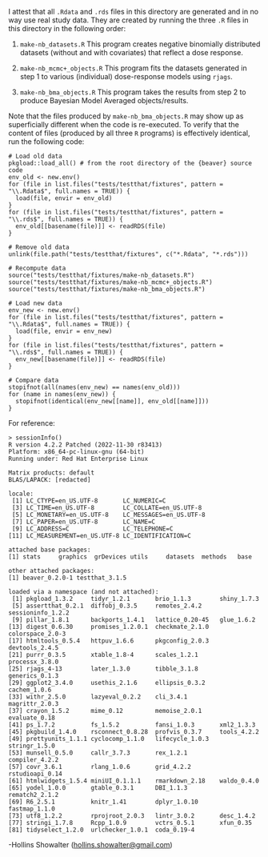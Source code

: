I attest that all `.Rdata` and `.rds` files in this directory are generated and in no way use real study data. They are created by running the three `.R` files in this directory in the following order:

1. `make-nb_datasets.R`
This program creates negative binomially distributed datasets (without and with covariates) that reflect a dose response.

2. `make-nb_mcmc+_objects.R`
This program fits the datasets generated in step 1 to various (individual) dose-response models using `rjags`.

3. `make-nb_bma_objects.R`
This program takes the results from step 2 to produce Bayesian Model Averaged objects/results.

Note that the files produced by `make-nb_bma_objects.R` may show up as superficially different when the code is re-executed. To verify that the content of files (produced by all three `R` programs) is effectively identical, run the following code:
```
# Load old data
pkgload::load_all() # from the root directory of the {beaver} source code
env_old <- new.env()
for (file in list.files("tests/testthat/fixtures", pattern = "\\.Rdata$", full.names = TRUE)) {
  load(file, envir = env_old)
}
for (file in list.files("tests/testthat/fixtures", pattern = "\\.rds$", full.names = TRUE)) {
  env_old[[basename(file)]] <- readRDS(file)
}

# Remove old data
unlink(file.path("tests/testthat/fixtures", c("*.Rdata", "*.rds")))

# Recompute data
source("tests/testthat/fixtures/make-nb_datasets.R")
source("tests/testthat/fixtures/make-nb_mcmc+_objects.R")
source("tests/testthat/fixtures/make-nb_bma_objects.R")

# Load new data
env_new <- new.env()
for (file in list.files("tests/testthat/fixtures", pattern = "\\.Rdata$", full.names = TRUE)) {
  load(file, envir = env_new)
}
for (file in list.files("tests/testthat/fixtures", pattern = "\\.rds$", full.names = TRUE)) {
  env_new[[basename(file)]] <- readRDS(file)
}

# Compare data
stopifnot(all(names(env_new) == names(env_old)))
for (name in names(env_new)) {
  stopifnot(identical(env_new[[name]], env_old[[name]]))
}
```

For reference:
```
> sessionInfo()
R version 4.2.2 Patched (2022-11-30 r83413)
Platform: x86_64-pc-linux-gnu (64-bit)
Running under: Red Hat Enterprise Linux

Matrix products: default
BLAS/LAPACK: [redacted]

locale:
 [1] LC_CTYPE=en_US.UTF-8       LC_NUMERIC=C              
 [3] LC_TIME=en_US.UTF-8        LC_COLLATE=en_US.UTF-8    
 [5] LC_MONETARY=en_US.UTF-8    LC_MESSAGES=en_US.UTF-8   
 [7] LC_PAPER=en_US.UTF-8       LC_NAME=C                 
 [9] LC_ADDRESS=C               LC_TELEPHONE=C            
[11] LC_MEASUREMENT=en_US.UTF-8 LC_IDENTIFICATION=C       

attached base packages:
[1] stats     graphics  grDevices utils     datasets  methods   base     

other attached packages:
[1] beaver_0.2.0-1 testthat_3.1.5

loaded via a namespace (and not attached):
 [1] pkgload_1.3.2     tidyr_1.2.1       brio_1.1.3        shiny_1.7.3      
 [5] assertthat_0.2.1  diffobj_0.3.5     remotes_2.4.2     sessioninfo_1.2.2
 [9] pillar_1.8.1      backports_1.4.1   lattice_0.20-45   glue_1.6.2       
[13] digest_0.6.30     promises_1.2.0.1  checkmate_2.1.0   colorspace_2.0-3 
[17] htmltools_0.5.4   httpuv_1.6.6      pkgconfig_2.0.3   devtools_2.4.5   
[21] purrr_0.3.5       xtable_1.8-4      scales_1.2.1      processx_3.8.0   
[25] rjags_4-13        later_1.3.0       tibble_3.1.8      generics_0.1.3   
[29] ggplot2_3.4.0     usethis_2.1.6     ellipsis_0.3.2    cachem_1.0.6     
[33] withr_2.5.0       lazyeval_0.2.2    cli_3.4.1         magrittr_2.0.3   
[37] crayon_1.5.2      mime_0.12         memoise_2.0.1     evaluate_0.18    
[41] ps_1.7.2          fs_1.5.2          fansi_1.0.3       xml2_1.3.3       
[45] pkgbuild_1.4.0    rsconnect_0.8.28  profvis_0.3.7     tools_4.2.2      
[49] prettyunits_1.1.1 cyclocomp_1.1.0   lifecycle_1.0.3   stringr_1.5.0    
[53] munsell_0.5.0     callr_3.7.3       rex_1.2.1         compiler_4.2.2   
[57] covr_3.6.1        rlang_1.0.6       grid_4.2.2        rstudioapi_0.14  
[61] htmlwidgets_1.5.4 miniUI_0.1.1.1    rmarkdown_2.18    waldo_0.4.0      
[65] yodel_1.0.0       gtable_0.3.1      DBI_1.1.3         rematch2_2.1.2   
[69] R6_2.5.1          knitr_1.41        dplyr_1.0.10      fastmap_1.1.0    
[73] utf8_1.2.2        rprojroot_2.0.3   lintr_3.0.2       desc_1.4.2       
[77] stringi_1.7.8     Rcpp_1.0.9        vctrs_0.5.1       xfun_0.35        
[81] tidyselect_1.2.0  urlchecker_1.0.1  coda_0.19-4      
```

-Hollins Showalter (hollins.showalter@gmail.com)

